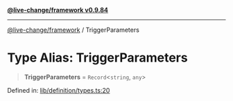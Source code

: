 [**@live-change/framework v0.9.84**](../README.md)

***

[@live-change/framework](../README.md) / TriggerParameters

# Type Alias: TriggerParameters

> **TriggerParameters** = `Record`\<`string`, `any`\>

Defined in: [lib/definition/types.ts:20](https://github.com/live-change/live-change-stack/blob/master/framework/framework/framework/framework/lib/definition/types.ts#L20)
